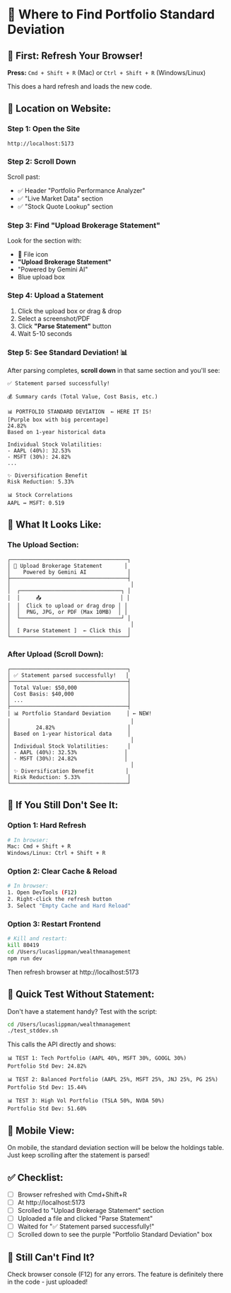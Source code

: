 # 📍 Where to Find Portfolio Standard Deviation

## 🔄 First: Refresh Your Browser!

**Press:** `Cmd + Shift + R` (Mac) or `Ctrl + Shift + R` (Windows/Linux)

This does a hard refresh and loads the new code.

## 📍 Location on Website:

### Step 1: Open the Site
```
http://localhost:5173
```

### Step 2: Scroll Down
Scroll past:
- ✅ Header "Portfolio Performance Analyzer"
- ✅ "Live Market Data" section
- ✅ "Stock Quote Lookup" section

### Step 3: Find "Upload Brokerage Statement"
Look for the section with:
- 📄 File icon
- **"Upload Brokerage Statement"**
- "Powered by Gemini AI"
- Blue upload box

### Step 4: Upload a Statement
1. Click the upload box or drag & drop
2. Select a screenshot/PDF
3. Click **"Parse Statement"** button
4. Wait 5-10 seconds

### Step 5: See Standard Deviation! 📊

After parsing completes, **scroll down** in that same section and you'll see:

```
✅ Statement parsed successfully!

💰 Summary cards (Total Value, Cost Basis, etc.)

📊 PORTFOLIO STANDARD DEVIATION  ← HERE IT IS!
[Purple box with big percentage]
24.82%
Based on 1-year historical data

Individual Stock Volatilities:
- AAPL (40%): 32.53%
- MSFT (30%): 24.82%
...

✨ Diversification Benefit
Risk Reduction: 5.33%

📊 Stock Correlations
AAPL ↔ MSFT: 0.519
```

## 🎨 What It Looks Like:

### The Upload Section:
```
┌─────────────────────────────────────┐
│ 📄 Upload Brokerage Statement       │
│    Powered by Gemini AI             │
├─────────────────────────────────────┤
│                                      │
│  ┌────────────────────────────────┐ │
│  │     📤                         │ │
│  │  Click to upload or drag drop │ │
│  │  PNG, JPG, or PDF (Max 10MB)  │ │
│  └────────────────────────────────┘ │
│                                      │
│  [ Parse Statement ]  ← Click this  │
└─────────────────────────────────────┘
```

### After Upload (Scroll Down):
```
┌─────────────────────────────────────┐
│ ✅ Statement parsed successfully!   │
├─────────────────────────────────────┤
│ Total Value: $50,000                │
│ Cost Basis: $40,000                 │
│ ...                                 │
├─────────────────────────────────────┤
│ 📊 Portfolio Standard Deviation     │ ← NEW!
│                                      │
│        24.82%                       │
│ Based on 1-year historical data     │
│                                      │
│ Individual Stock Volatilities:      │
│ - AAPL (40%): 32.53%               │
│ - MSFT (30%): 24.82%               │
│                                      │
│ ✨ Diversification Benefit          │
│ Risk Reduction: 5.33%               │
└─────────────────────────────────────┘
```

## 🚨 If You Still Don't See It:

### Option 1: Hard Refresh
```bash
# In browser:
Mac: Cmd + Shift + R
Windows/Linux: Ctrl + Shift + R
```

### Option 2: Clear Cache & Reload
```bash
# In browser:
1. Open DevTools (F12)
2. Right-click the refresh button
3. Select "Empty Cache and Hard Reload"
```

### Option 3: Restart Frontend
```bash
# Kill and restart:
kill 80419
cd /Users/lucaslippman/wealthmanagement
npm run dev
```

Then refresh browser at http://localhost:5173

## 🧪 Quick Test Without Statement:

Don't have a statement handy? Test with the script:

```bash
cd /Users/lucaslippman/wealthmanagement
./test_stddev.sh
```

This calls the API directly and shows:
```
📊 TEST 1: Tech Portfolio (AAPL 40%, MSFT 30%, GOOGL 30%)
Portfolio Std Dev: 24.82%

📊 TEST 2: Balanced Portfolio (AAPL 25%, MSFT 25%, JNJ 25%, PG 25%)
Portfolio Std Dev: 15.44%

📊 TEST 3: High Vol Portfolio (TSLA 50%, NVDA 50%)
Portfolio Std Dev: 51.60%
```

## 📱 Mobile View:

On mobile, the standard deviation section will be below the holdings table. Just keep scrolling after the statement is parsed!

## ✅ Checklist:

- [ ] Browser refreshed with Cmd+Shift+R
- [ ] At http://localhost:5173
- [ ] Scrolled to "Upload Brokerage Statement" section
- [ ] Uploaded a file and clicked "Parse Statement"
- [ ] Waited for "✅ Statement parsed successfully!"
- [ ] Scrolled down to see the purple "Portfolio Standard Deviation" box

## 🎯 Still Can't Find It?

Check browser console (F12) for any errors. The feature is definitely there in the code - just uploaded!



